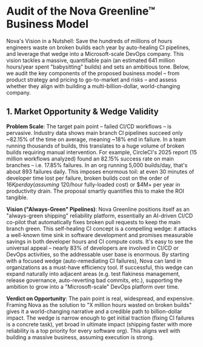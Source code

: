 # Audit of the Nova Greenline™ Business Model

Nova's Vision in a Nutshell: Save the hundreds of millions of hours engineers waste on broken builds each year by auto-healing CI pipelines, and leverage that wedge into a Microsoft-scale DevOps company. This vision tackles a massive, quantifiable pain (an estimated 641 million hours/year spent "babysitting" builds) and sets an ambitious tone. Below, we audit the key components of the proposed business model – from product strategy and pricing to go-to-market and risks – and assess whether they align with building a multi-billion-dollar, world-changing company.

## 1. Market Opportunity & Wedge Validity

**Problem Scale**: The target pain point – failed CI/CD workflows – is pervasive. Industry data shows main branch CI pipelines succeed only ~82.15% of the time on average, meaning ~18% end in failure. In a team running thousands of builds, this translates to a huge volume of broken builds requiring manual intervention. For example, CircleCI's 2025 report (15 million workflows analyzed) found an 82.15% success rate on main branches – i.e. 17.85% failures. In an org running 5,000 builds/day, that's about 893 failures daily. This imposes enormous toil: at even 30 minutes of developer time lost per failure, broken builds cost on the order of $16K per day (assuming ~$120/hour fully-loaded cost) or $4M+ per year in productivity drain. The proposal smartly quantifies this to make the ROI tangible.

**Vision ("Always-Green" Pipelines)**: Nova Greenline positions itself as an "always-green shipping" reliability platform, essentially an AI-driven CI/CD co-pilot that automatically fixes broken pull requests to keep the main branch green. This self-healing CI concept is a compelling wedge: it attacks a well-known time sink in software development and promises measurable savings in both developer hours and CI compute costs. It's easy to see the universal appeal – nearly 83% of developers are involved in CI/CD or DevOps activities, so the addressable user base is enormous. By starting with a focused wedge (auto-remediating CI failures), Nova can land in organizations as a must-have efficiency tool. If successful, this wedge can expand naturally into adjacent areas (e.g. test flakiness management, release governance, auto-reverting bad commits, etc.), supporting the ambition to grow into a "Microsoft-scale" DevOps platform over time.

**Verdict on Opportunity**: The pain point is real, widespread, and expensive. Framing Nova as the solution to "X million hours wasted on broken builds" gives it a world-changing narrative and a credible path to billion-dollar impact. The wedge is narrow enough to get initial traction (fixing CI failures is a concrete task), yet broad in ultimate impact (shipping faster with more reliability is a top priority for every software org). This aligns well with building a massive business, assuming execution is strong.
